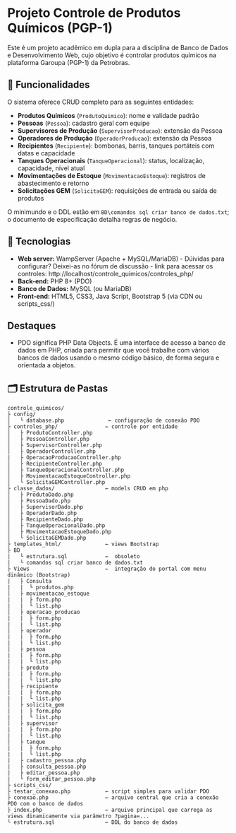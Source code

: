 # Projeto Controle de Produtos Químicos (PGP-1)

Este é um projeto acadêmico em dupla para a disciplina de Banco de Dados e Desenvolvimento Web, cujo objetivo é controlar produtos químicos na plataforma Garoupa (PGP-1) da Petrobras.

## 📖 Funcionalidades

O sistema oferece CRUD completo para as seguintes entidades:

- **Produtos Químicos** (`ProdutoQuimico`): nome e validade padrão
- **Pessoas** (`Pessoa`): cadastro geral com equipe
- **Supervisores de Produção** (`SupervisorProducao`): extensão da Pessoa
- **Operadores de Produção** (`OperadorProducao`): extensão da Pessoa
- **Recipientes** (`Recipiente`): bombonas, barris, tanques portáteis com datas e capacidade
- **Tanques Operacionais** (`TanqueOperacional`): status, localização, capacidade, nível atual
- **Movimentações de Estoque** (`MovimentacaoEstoque`): registros de abastecimento e retorno
- **Solicitações GEM** (`SolicitaGEM`): requisições de entrada ou saída de produtos

O minimundo e o DDL estão em `BD\comandos sql criar banco de dados.txt`; o documento de especificação detalha regras de negócio.

## 🚀 Tecnologias

- **Web server:** WampServer (Apache + MySQL/MariaDB)  - Dúividas para configurar? Deixei-as no fórum de discussão - link para acessar os controles: http://localhost/controle_quimicos/controles_php/
- **Back-end:** PHP 8+ (PDO)  
- **Banco de Dados:** MySQL (ou MariaDB)  
- **Front-end:** HTML5, CSS3, Java Script, Bootstrap 5 (via CDN ou scripts_css/)

## Destaques
- PDO significa PHP Data Objects.
É uma interface de acesso a banco de dados em PHP, criada para permitir que você trabalhe com vários bancos de dados usando o mesmo código básico, de forma segura e orientada a objetos. 

## 🗂️ Estrutura de Pastas

```text
controle_quimicos/
├ config/
│   └ database.php              ← configuração de conexão PDO
├ controles_php/               ← controle por entidade
│   ├ ProdutoController.php
│   ├ PessoaController.php
│   ├ SupervisorController.php
│   ├ OperadorController.php
|   ├ OperacaoProducaoController.php
│   ├ RecipienteController.php
│   ├ TanqueOperacionalController.php
│   ├ MovimentacaoEstoqueController.php
│   └ SolicitaGEMController.php
├ classe_dados/                ← models CRUD em php
│   ├ ProdutoDado.php
│   ├ PessoaDado.php
│   ├ SupervisorDado.php
│   ├ OperadorDado.php
│   ├ RecipienteDado.php
│   ├ TanqueOperacionalDado.php
│   ├ MovimentacaoEstoqueDado.php
│   └ SolicitaGEMDado.php
├ templates_html/              ← views Bootstrap
├ BD
|   └ estrutura.sql            ←  obsoleto
|   └ comandos sql criar banco de dados.txt
├ Views                        ←  integração do portal com menu dinâmico (Bootstrap)
|   ├ Consulta
|   |  └ produtos.php   
│   ├ movimentacao_estoque
|   |  ├ form.php
|   |  └ list.php
│   ├ operacao_producao
|   |  ├ form.php
|   |  └ list.php
│   ├ operador
|   |  ├ form.php
|   |  └ list.php
│   ├ pessoa
|   |  ├ form.php
|   |  └ list.php
│   ├ produto
|   |  ├ form.php
|   |  └ list.php
│   ├ recipiente
|   |  ├ form.php
|   |  └ list.php
│   ├ solicita_gem
|   |  ├ form.php
|   |  └ list.php
│   ├ supervisor
|   |  ├ form.php
|   |  └ list.php
│   ├ tanque
|   |  ├ form.php
|   |  └ list.php
|   ├ cadastro_pessoa.php
|   ├ consulta_pessoa.php
|   ├ editar_pessoa.php
|   └ form_editar_pessoa.php
├ scripts_css/                 
├ testar_conexao.php           ← script simples para validar PDO
├ conexao.php                  ← arquivo central que cria a conexão PDO com o banco de dados
├ index.php                    ← arquivo principal que carrega as views dinamicamente via parâmetro ?pagina=...
└ estrutura.sql                ← DDL do banco de dados
